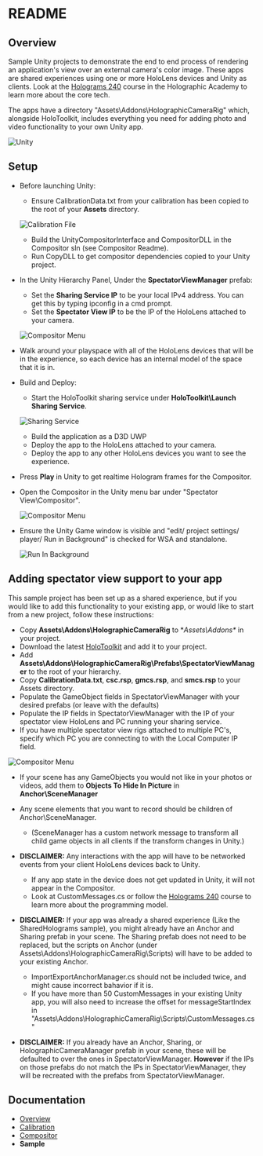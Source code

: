 # README
## Overview
Sample Unity projects to demonstrate the end to end process of rendering an application's view over an external camera's color image.  These apps are shared experiences using one or more HoloLens devices and Unity as clients.
Look at the [Holograms 240](https://developer.microsoft.com/en-us/windows/holographic/holograms_240) course in the Holographic Academy to learn more about the core tech.

The apps have a directory "Assets\Addons\HolographicCameraRig" which, alongside HoloToolkit, includes everything you need for adding photo and video functionality to your own Unity app.

![Unity](../../../DocumentationImages/Unity/Unity.png)

## Setup
+ Before launching Unity:
	+ Ensure CalibrationData.txt from your calibration has been copied to the root of your **Assets** directory.

	![Calibration File](../../../DocumentationImages/Unity/Calibration.png)

	+ Build the UnityCompositorInterface and CompositorDLL in the Compositor sln (see Compositor Readme).
	+ Run CopyDLL to get compositor dependencies copied to your Unity project.
+ In the Unity Hierarchy Panel, Under the **SpectatorViewManager** prefab:
    + Set the **Sharing Service IP** to be your local IPv4 address.  You can get this by typing ipconfig in a cmd prompt.
    + Set the **Spectator View IP** to be the IP of the HoloLens attached to your camera.
	
	![Compositor Menu](../../../DocumentationImages/Unity/SpectatorViewManager.png)
	
+ Walk around your playspace with all of the HoloLens devices that will be in the experience, so each device has an internal model of the space that it is in.
+ Build and Deploy:
    + Start the HoloToolkit sharing service under **HoloToolkit\Launch Sharing Service**.
	
	![Sharing Service](../../../DocumentationImages/Unity/SharingService.png)
	
    + Build the application as a D3D UWP
    + Deploy the app to the HoloLens attached to your camera.
    + Deploy the app to any other HoloLens devices you want to see the experience.
+ Press **Play** in Unity to get realtime Hologram frames for the Compositor.
+ Open the Compositor in the Unity menu bar under "Spectator View\Compositor".

	![Compositor Menu](../../../DocumentationImages/Unity/Compositor_MenuItem.png)

+ Ensure the Unity Game window is visible and "edit/ project settings/ player/ Run in Background" is checked for WSA and standalone.

	![Run In Background](../../../DocumentationImages/Unity/run_in_bg.png)

## Adding spectator view support to your app
This sample project has been set up as a shared experience, but if you would like to add this functionality to your existing app, or would like to start from a new project, follow these instructions:
+ Copy **Assets\Addons\HolographicCameraRig** to **Assets\Addons\** in your project.
+ Download the latest [HoloToolkit](https://github.com/Microsoft/HoloToolkit-Unity) and add it to your project.
+ Add **Assets\Addons\HolographicCameraRig\Prefabs\SpectatorViewManager** to the root of your hierarchy.
+ Copy **CalibrationData.txt**, **csc.rsp**, **gmcs.rsp**, and **smcs.rsp** to your Assets directory.
+ Populate the GameObject fields in SpectatorViewManager with your desired prefabs (or leave with the defaults)
+ Populate the IP fields in SpectatorViewManager with the IP of your spectator view HoloLens and PC running your sharing service.
+ If you have multiple spectator view rigs attached to multiple PC's, specify which PC you are connecting to with the Local Computer IP field.

![Compositor Menu](../../../DocumentationImages/Unity/Files.png)

+ If your scene has any GameObjects you would not like in your photos or videos, add them to **Objects To Hide In Picture** in **Anchor\SceneManager**
+ Any scene elements that you want to record should be children of Anchor\SceneManager.
    + (SceneManager has a custom network message to transform all child game objects in all clients if the transform changes in Unity.)

+ **DISCLAIMER:** Any interactions with the app will have to be networked events from your client HoloLens devices back to Unity.
    + If any app state in the device does not get updated in Unity, it will not appear in the Compositor.
    + Look at CustomMessages.cs or follow the [Holograms 240](https://developer.microsoft.com/en-us/windows/holographic/holograms_240) course to learn more about the programming model.
    
+ **DISCLAIMER:** If your app was already a shared experience (Like the SharedHolograms sample), you might already have an Anchor and Sharing prefab in your scene.  The Sharing prefab does not need to be replaced, but the scripts on Anchor (under Assets\Addons\HolographicCameraRig\Scripts) will have to be added to your existing Anchor.  
    + ImportExportAnchorManager.cs should not be included twice, and might cause incorrect bahavior if it is.
    + If you have more than 50 CustomMessages in your existing Unity app, you will also need to increase the offset for messageStartIndex in "Assets\Addons\HolographicCameraRig\Scripts\CustomMessages.cs"

+ **DISCLAIMER:** If you already have an Anchor, Sharing, or HolographicCameraManager prefab in your scene, these will be defaulted to over the ones in SpectatorViewManager.  **However** if the IPs on those prefabs do not match the IPs in SpectatorViewManager, they will be recreated with the prefabs from SpectatorViewManager.
	
	
## Documentation
+ [Overview](../README.md)
+ [Calibration](../Calibration/README.md)
+ [Compositor](../Compositor/README.md)
+ **Sample**